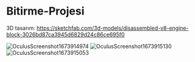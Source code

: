# Bitirme-Projesi

3D tasarım: https://sketchfab.com/3d-models/disassembled-v8-engine-block-3026bd87ca3945d6829d24c86ce695f0

![OculusScreenshot1673914974](https://user-images.githubusercontent.com/96539896/214037014-152812a3-a728-4592-aa11-bfbc3d1a4f31.jpeg)
![OculusScreenshot1673915130](https://user-images.githubusercontent.com/96539896/214037128-0ebcd992-1f58-4018-a396-0e4f06d22a91.jpeg)
![OculusScreenshot1673915053](https://user-images.githubusercontent.com/96539896/214037140-8455ea5d-46f8-47cf-9af8-8e81d4707c54.jpeg)
